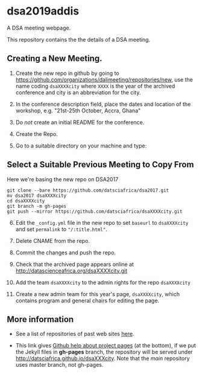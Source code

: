 # dsa2019addis

A DSA meeting webpage.

This repository contains the the details of a DSA meeting. 

## Creating a New Meeting. 

1. Create the new repo in github by going to <https://github.com/organizations/dalimeeting/repositories/new>, use the name coding `dsaXXXXcity` where `XXXX` is the year of the archived conference and city is an abbreviation for the city. 

2. In the conference description field, place the dates and location of the workshop, e.g. "21st-25th October, Accra, Ghana"

3. Do *not* create an initial README for the conference. 

4. Create the Repo.

5. Go to a suitable directory on your machine and type:

## Select a Suitable Previous Meeting to Copy From

Here we're basing the new repo on DSA2017

```
git clone --bare https://github.com/datsciafrica/dsa2017.git
mv dsa2017 dsaXXXXcity
cd dsaXXXXcity
git branch -m gh-pages
git push --mirror https://github.com/datsciafrica/dsaXXXXcity.git
```
6. Edit the `_config.yml` file in the new repo to set `baseurl` to `dsaXXXXcity` and set `permalink` to  `"/:title.html"`.

7. Delete CNAME from the repo.

8. Commit the changes and push the repo.

9. Check that the archived page appears online at http://datascienceafrica.org/dsaXXXXcity.git


11. Add the team `dsaXXXXcity` to the admin rights for the repo `dsaXXXXcity`

12. Create a new admin team for this year's page, `dsaXXXXcity`, which contains program and general chairs for editing the page.

## More information

* See
  a list of repositories of past web sites [here](https://github.com/datsciafrica/).

* This link gives [Github help about project
pages](https://help.github.com/articles/user-organization-and-project-pages/)
(at the bottom), if we put the Jekyll files in **gh-pages** branch, the repository
will be served under http://datsciafrica.github.io/dsaXXXcity. Note that the *main*
repository uses master branch, not gh-pages.




